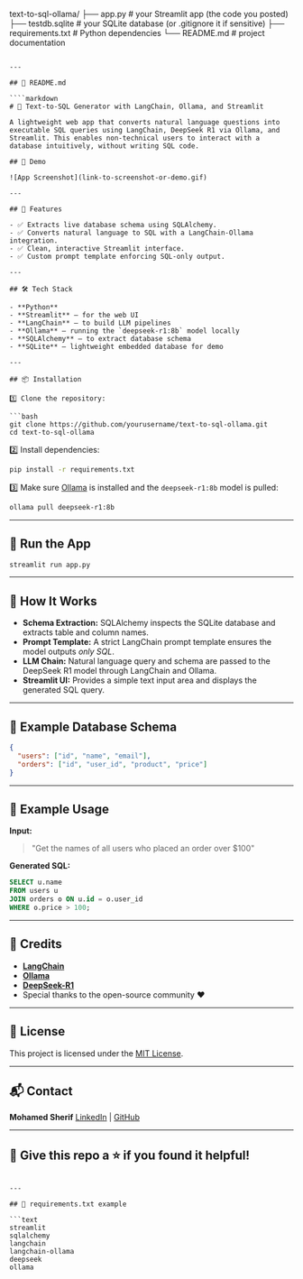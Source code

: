 text-to-sql-ollama/
├── app.py                  # your Streamlit app (the code you posted)
├── testdb.sqlite           # your SQLite database (or .gitignore it if sensitive)
├── requirements.txt        # Python dependencies
└── README.md               # project documentation
```

---

## 📄 README.md

````markdown
# 📝 Text-to-SQL Generator with LangChain, Ollama, and Streamlit

A lightweight web app that converts natural language questions into executable SQL queries using LangChain, DeepSeek R1 via Ollama, and Streamlit. This enables non-technical users to interact with a database intuitively, without writing SQL code.

## 📸 Demo

![App Screenshot](link-to-screenshot-or-demo.gif)

---

## 📌 Features

- ✅ Extracts live database schema using SQLAlchemy.
- ✅ Converts natural language to SQL with a LangChain-Ollama integration.
- ✅ Clean, interactive Streamlit interface.
- ✅ Custom prompt template enforcing SQL-only output.

---

## 🛠️ Tech Stack

- **Python**
- **Streamlit** — for the web UI
- **LangChain** — to build LLM pipelines
- **Ollama** — running the `deepseek-r1:8b` model locally
- **SQLAlchemy** — to extract database schema
- **SQLite** — lightweight embedded database for demo

---

## 📦 Installation

1️⃣ Clone the repository:

```bash
git clone https://github.com/yourusername/text-to-sql-ollama.git
cd text-to-sql-ollama
````

2️⃣ Install dependencies:

```bash
pip install -r requirements.txt
```

3️⃣ Make sure [Ollama](https://ollama.com/) is installed and the `deepseek-r1:8b` model is pulled:

```bash
ollama pull deepseek-r1:8b
```

---

## 🚀 Run the App

```bash
streamlit run app.py
```

---

## 📝 How It Works

* **Schema Extraction:** SQLAlchemy inspects the SQLite database and extracts table and column names.
* **Prompt Template:** A strict LangChain prompt template ensures the model outputs *only SQL*.
* **LLM Chain:** Natural language query and schema are passed to the DeepSeek R1 model through LangChain and Ollama.
* **Streamlit UI:** Provides a simple text input area and displays the generated SQL query.

---

## 📂 Example Database Schema

```json
{
  "users": ["id", "name", "email"],
  "orders": ["id", "user_id", "product", "price"]
}
```

---

## 📑 Example Usage

**Input:**

> "Get the names of all users who placed an order over \$100"

**Generated SQL:**

```sql
SELECT u.name
FROM users u
JOIN orders o ON u.id = o.user_id
WHERE o.price > 100;
```

---

## 🙌 Credits

* **[LangChain](https://python.langchain.com)**
* **[Ollama](https://ollama.com)**
* **[DeepSeek-R1](https://huggingface.co/deepseek-ai)**
* Special thanks to the open-source community ❤️

---

## 📃 License

This project is licensed under the [MIT License](LICENSE).

---

## 📬 Contact

**Mohamed Sherif**
[LinkedIn](https://www.linkedin.com/in/mohamed-sherif-35a488195/) | [GitHub](https://github.com/Avatar2001)

---

## 🌟 Give this repo a ⭐ if you found it helpful!

````

---

## 📄 requirements.txt example

```text
streamlit
sqlalchemy
langchain
langchain-ollama
deepseek
ollama

